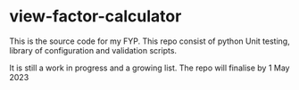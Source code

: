 # view-factor-calculator
This is the source code for my FYP. 
This repo consist of python Unit testing, library of configuration and validation scripts. 

It is still a work in progress and a growing list. The repo will finalise by 1 May 2023
